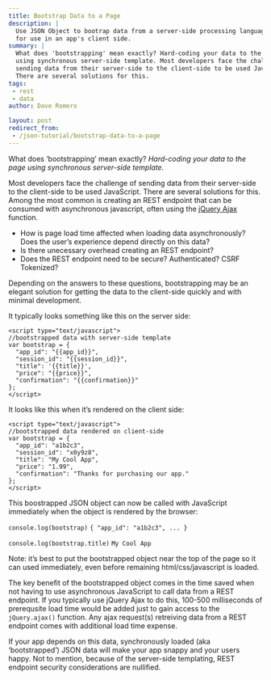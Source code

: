 ```yaml
---
title: Bootstrap Data to a Page
description: |
  Use JSON Object to bootrap data from a server-side processing language page
  for use in an app's client side.
summary: |
  What does 'bootstrapping' mean exactly? Hard-coding your data to the page
  using synchronous server-side template. Most developers face the challenge of
  sending data from their server-side to the client-side to be used JavaScript.
  There are several solutions for this.
tags:
 - rest
 - data
author: Dave Romero

layout: post
redirect_from:
 - /json-tutorial/bootstrap-data-to-a-page
---
```


What does ‘bootstrapping’ mean exactly? *Hard-coding your data to the
page using synchronous server-side template.*

Most developers face the challenge of sending data from their
server-side to the client-side to be used JavaScript. There are several
solutions for this. Among the most common is creating an REST endpoint
that can be consumed with asynchronous javascript, often using the
[jQuery Ajax] function.

-   How is page load time affected when loading data asynchronously?
    Does the user’s experience depend directly on this data?
-   Is there unecessary overhead creating an REST endpoint?
-   Does the REST endpoint need to be secure? Authenticated? CSRF
    Tokenized?

Depending on the answers to these questions, bootstrapping may be an
elegant solution for getting the data to the client-side quickly and
with minimal development.

It typically looks something like this on the server side:

    <script type="text/javascript">
    //bootstrapped data with server-side template
    var bootstrap = {
      "app_id": "{{app_id}}",
      "session_id": "{{session_id}}",
      "title": '{{title}}',
      "price": "{{price}}",
      "confirmation": "{{confirmation}}"
    };
    </script>

It looks like this when it’s rendered on the client side:

    <script type="text/javascript">
    //bootstrapped data rendered on client-side
    var bootstrap = {
      "app_id": "a1b2c3",
      "session_id": "x0y9z8",
      "title": "My Cool App",
      "price": "1.99",
      "confirmation": "Thanks for purchasing our app."
    };
    </script>

This boostrapped JSON object can now be called with JavaScript
immediately when the object is rendered by the browser:

`console.log(bootstrap)`
`{ "app_id": "a1b2c3", ... }`

`console.log(bootstrap.title)`
`My Cool App`

Note: it’s best to put the bootstrapped object near the top of the page
so it can used immediately, even before remaining html/css/javascript is
loaded.

The key benefit of the bootstrapped object comes in the time saved when
not having to use asynchronous JavaScript to call data from a REST
endpoint. If you typically use jQuery Ajax to do this, 100-500
milliseconds of prerequsite load time would be added just to gain access
to the `jQuery.ajax()` function. Any ajax request(s) retreiving data
from a REST endpoint comes with additional load time expense.

If your app depends on this data, synchronously loaded (aka
‘bootstrapped’) JSON data will make your app snappy and your users
happy. Not to mention, because of the server-side templating, REST
endpoint security considerations are nullified.

  [jQuery Ajax]: http://api.jquery.com/jQuery.ajax/ "jQuery Ajax"
